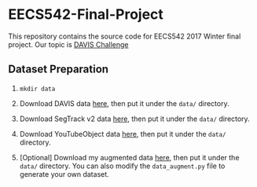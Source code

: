 # EECS542-Final-Project
This repository contains the source code for EECS542 2017 Winter final project. Our topic is [DAVIS Challenge](http://davischallenge.org/index.html)

## Dataset Preparation

1. `mkdir data`

2. Download DAVIS data [here](http://davischallenge.org/code.html), then put it under the `data/` directory.

3. Download SegTrack v2 data [here](http://web.engr.oregonstate.edu/~lif/SegTrack2/dataset.html), then put it under the `data/` directory.

4. Download YouTubeObject data [here](http://vision.cs.utexas.edu/projects/videoseg/data_download_register.html), then put it under the `data/` directory.

5. [Optional] Download my augmented data [here](https://drive.google.com/file/d/0B2SnTpv8L4iLaHpobThSNnNiMkU/view?usp=sharing), then put it under the `data/` directory. You can also modify the `data_augment.py` file to generate your own dataset. 
